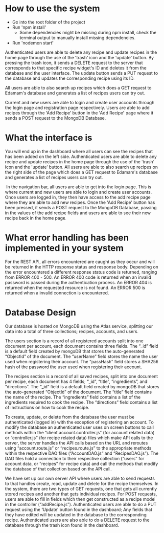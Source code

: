 # How to use the system

- Go into the root folder of the project
- Run 'npm install'
  - Some dependencies might be missing during npm install, check the terminal output to manually install missing dependencies. 
- Run 'nodemon start'

Authenticated users are able to delete any recipe and update recipes in the home page through the use of the 'trash' icon and the 'update' button. By pressing the trash icon, it sends a DELETE request to the server that corresponds to that specific recipe widget's ID and deletes it from the database and the user interface. The update button sends a PUT request to the database and updates the corresponding recipe using its ID. 

All users are able to also search up recipes which does a GET request to Edamam's database and generates a list of recipes users can try out. 

Current and new users are able to login and create user accounts through the login page and registration page respectively. Users are able to add recipes through the 'Add Recipe' button in the 'Add Recipe' page where it sends a POST request to the MongoDB Database. 

# What the interface is 

You will end up in the dashboard where all users can see the recipes that has been added on the left side. Authenticated users are able to delete any recipe and update recipes in the home page through the use of the 'trash' icon and the 'update' button. All users are able to also search up recipes on the right side of the page which does a GET request to Edamam's database and generates a list of recipes users can try out. 

​       In the navigation bar, all users are able to get into the login page. This is where current and new users are able to login and create user accounts. Once users are logged in, they then have access to the add recipe page where they are able to add new recipes. Once the 'Add Recipe' button has been pressed, it sends a POST request to the MongoDB Database, passing in the values of the add recipe fields and users are able to see their new recipe back in the home page. 

# What error handling has been implemented in your system

For the REST API, all errors encountered are caught as they occur and will be returned in the HTTP response status and response body. Depending on the error encountered a different response status code is returned, ranging from ERROR 400 - 500. An ERROR 400 code is returned when an invalid password is passed during the authentication process. An ERROR 404 is returned when the requested resource is not found. An ERROR 500 is returned when a invalid connection is encountered.


# Database Design

Our database is hosted on MongoDB using the Atlas service, splitting our data into a total of three collections; recipes, accounts, and users. 

The users section is a record of all registered accounts split into one document per account, each document contains three fields. The “_id” field is a default field created by mongoDB that stores the auto-generated “ObjectId” of the document. The “userName” field stores the name the user used when registering their account. The “passHash” field stores a SHA256 hash of the password the user used when registering their account.

The recipes section is a record of all saved recipes, split into one document per recipe, each document has 4 fields; “_id”, “title”, “ingredients”, and “directions”. The “_id” field is a default field created by mongoDB that stores the auto-generated “ObjectId” of the document. The “title” field contains the name of the recipe. The “ingredients” field contains a list of the ingredients required to cook the recipe. The “directions” field contains a list of instructions on how to cook the recipe.

To create, update, or delete from the database the user must be authenticated (logged in) with the exception of registering an account. To modify the database an authenticated user uses on screen buttons to call methods within the “client.account.controller.js” (for account related data) or “controller.js” (for recipe related data) files which make API calls to the server, the server handles the API calls based on the URL and reroutes using “account.route.js” or “recipes.route.js” to the appropriate methods within the respective DAO files (“AccountDAO.js” and “RecipesDAO.js”). The DAO files hold a connection to their respective collection (“users” for account data, or “recipes” for recipe data) and call the methods that modify the database of that collection based on the API call.  

We have set up our own server API where users are able to send requests to that handles create, read, update and delete for the recipe themselves. In the system, there are two types of GET requests, one that gets all currently stored recipes and another that gets individual recipes. For POST requests, users are able to fill in fields which then get constructed as a recipe model in the controller (“addRecipe.js”). Authenticated users are able to do a PUT request using the ‘Update’ button found in the dashboard; Any fields that they have edited will be updated in the database to the corresponding recipe. Authenticated users are also able to do a DELETE request to the database through the trash icon found in the dashboard. 





